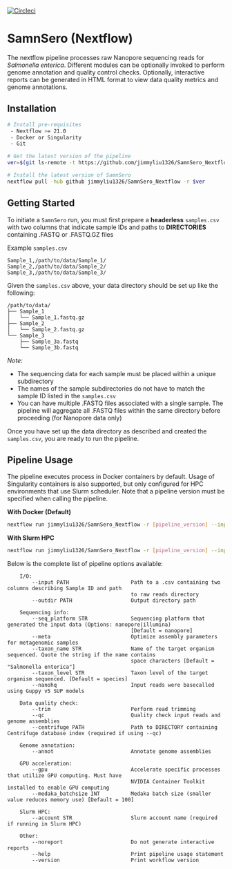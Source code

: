[![Circleci](https://circleci.com/gh/jimmyliu1326/SamnSero_Nextflow.svg?style=svg)](https://app.circleci.com/pipelines/github/jimmyliu1326/SamnSero_Nextflow)

# SamnSero (Nextflow)

The nextflow pipeline processes raw Nanopore sequencing reads for *Salmonella enterica*. Different modules can be optionally invoked to perform genome annotation and quality control checks. Optionally, interactive reports can be generated in HTML format to view data quality metrics and genome annotations.

## Installation

```bash
# Install pre-requisites
 - Nextflow >= 21.0
 - Docker or Singularity
 - Git

# Get the latest version of the pipeline
ver=$(git ls-remote -t https://github.com/jimmyliu1326/SamnSero_Nextflow.git | cut -f3 -d'/' | sort -r | head -n 1)

# Install the latest version of SamnSero
nextflow pull -hub github jimmyliu1326/SamnSero_Nextflow -r $ver
```

## Getting Started

To initiate a `SamnSero` run, you must first prepare a **headerless** `samples.csv` with two columns that indicate sample IDs and paths to **DIRECTORIES** containing .FASTQ or .FASTQ.GZ files

Example `samples.csv`

```
Sample_1,/path/to/data/Sample_1/
Sample_2,/path/to/data/Sample_2/
Sample_3,/path/to/data/Sample_3/
```

Given the `samples.csv` above, your data directory should be set up like the following:

```
/path/to/data/
├── Sample_1
│   └── Sample_1.fastq.gz
├── Sample_2
│   └── Sample_2.fastq.gz
└── Sample_3
    ├── Sample_3a.fastq
    └── Sample_3b.fastq
```

*Note:*
* The sequencing data for each sample must be placed within a unique subdirectory
* The names of the sample subdirectories do not have to match the sample ID listed in the `samples.csv`
* You can have multiple .FASTQ files associated with a single sample. The pipeline will aggregate all .FASTQ files within the same directory before proceeding (for Nanopore data only)

Once you have set up the data directory as described and created the `samples.csv`, you are ready to run the pipeline.

## Pipeline Usage

The pipeline executes process in Docker containers by default. Usage of Singularity containers is also supported, but only configured for HPC environments that use Slurm scheduler. Note that a pipeline version must be specified when calling the pipeline.

**With Docker (Default)**

```bash
nextflow run jimmyliu1326/SamnSero_Nextflow -r [pipeline_version] --input samples.csv --outdir results
```

**With Slurm HPC**

```bash
nextflow run jimmyliu1326/SamnSero_Nextflow -r [pipeline_version] --input samples.csv --outdir results -profile slurm
```

Below is the complete list of pipeline options available:

```
    I/O:
        --input PATH                    Path to a .csv containing two columns describing Sample ID and path
                                        to raw reads directory
        --outdir PATH                   Output directory path

    Sequencing info:
        --seq_platform STR              Sequencing platform that generated the input data (Options: nanopore|illumina) 
                                        [Default = nanopore]
        --meta                          Optimize assembly parameters for metagenomic samples
        --taxon_name STR                Name of the target organism sequenced. Quote the string if the name contains
                                        space characters [Default = "Salmonella enterica"]
        --taxon_level STR               Taxon level of the target organism sequenced. [Default = species]
        --nanohq                        Input reads were basecalled using Guppy v5 SUP models

    Data quality check:
        --trim                          Perform read trimming
        --qc                            Quality check input reads and genome assemblies
        --centrifuge PATH               Path to DIRECTORY containing Centrifuge database index (required if using --qc)

    Genome annotation:
        --annot                         Annotate genome assemblies

    GPU acceleration:
        --gpu                           Accelerate specific processes that utilize GPU computing. Must have
                                        NVIDIA Container Toolkit installed to enable GPU computing
        --medaka_batchsize INT          Medaka batch size (smaller value reduces memory use) [Default = 100]
        
    Slurm HPC:
        --account STR                   Slurm account name (required if running in Slurm HPC)

    Other:
        --noreport                      Do not generate interactive reports
        --help                          Print pipeline usage statement
        --version                       Print workflow version
```
